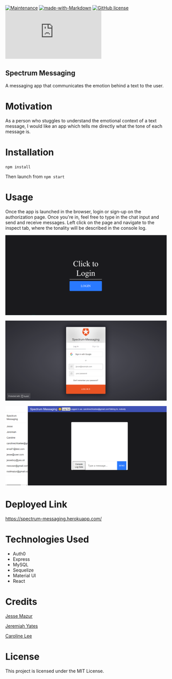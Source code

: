 [![Maintenance](https://img.shields.io/badge/Maintained%3F-yes-green.svg)](https://GitHub.com/Naereen/StrapDown.js/graphs/commit-activity)
[![made-with-Markdown](https://img.shields.io/badge/Made%20with-Markdown-1f425f.svg)](http://commonmark.org)
[![GitHub license](https://img.shields.io/github/license/Naereen/StrapDown.js.svg)](https://github.com/Naereen/StrapDown.js/blob/master/LICENSE)
[![Only 32 Kb](https://badge-size.herokuapp.com/Naereen/StrapDown.js/master/strapdown.min.js)](https://github.com/Naereen/StrapDown.js/blob/master/strapdown.min.js)

## Spectrum Messaging
 
A messaging app that communicates the emotion behind a text to the user.

# Motivation

As a person who stuggles to understand the emotional context of a text message, I would like an app which tells me directly what the tone of each message is.

# Installation
  `npm install`
  
  Then launch from `npm start`
  
# Usage
Once the app is launched in the browser, login or sign-up on the authorization page. Once you're in, feel free to type in the chat input and send and receive messages. Left click on the page and navigate to the inspect tab, where the tonality will be described in the console log. 

![landingPage](https://github.com/JMantis0/spectrum-messaging/blob/mern_setup/login.png)

![login](https://github.com/JMantis0/spectrum-messaging/blob/mern_setup/auth0.png)

![chat](https://github.com/JMantis0/spectrum-messaging/blob/mern_setup/chat.png)



# Deployed Link
https://spectrum-messaging.herokuapp.com/

# Technologies Used
* Auth0
* Express
* MySQL 
* Sequelize
* Material UI
* React

# Credits 
[Jesse Mazur](https://github.com/JMantis0)

[Jeremiah Yates](https://github.com/jyates92)

[Caroline Lee](https://github.com/carooflee)

# License
This project is licensed under the MIT License.
